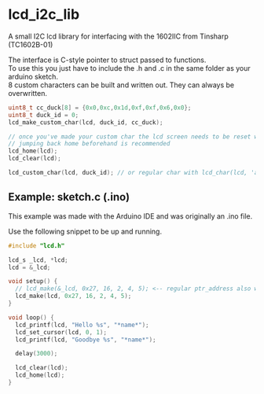 # lcd_i2c_lib
A small I2C lcd library for interfacing with the 1602IIC from Tinsharp (TC1602B-01)

The interface is C-style pointer to struct passed to functions.  
To use this you just have to include the .h and .c in the same folder as your arduino sketch.  
8 custom characters can be built and written out.
They can always be overwritten.
```c
uint8_t cc_duck[8] = {0x0,0xc,0x1d,0xf,0xf,0x6,0x0};
uint8_t duck_id = 0;
lcd_make_custom_char(lcd, duck_id, cc_duck);

// once you've made your custom char the lcd screen needs to be reset with lcd_clear
// jumping back home beforehand is recommended
lcd_home(lcd);
lcd_clear(lcd);

lcd_custom_char(lcd, duck_id); // or regular char with lcd_char(lcd, 'a');
```

## Example: sketch.c (.ino)  
This example was made with the Arduino IDE and was originally an .ino file.  

Use the following snippet to be up and running.  
```c 
#include "lcd.h"

lcd_s _lcd, *lcd;
lcd = &_lcd;

void setup() {
  // lcd_make(&_lcd, 0x27, 16, 2, 4, 5); <-- regular ptr_address also works
  lcd_make(lcd, 0x27, 16, 2, 4, 5);
}

void loop() {
  lcd_printf(lcd, "Hello %s", "*name*");
  lcd_set_cursor(lcd, 0, 1);
  lcd_printf(lcd, "Goodbye %s", "*name*");

  delay(3000);

  lcd_clear(lcd);
  lcd_home(lcd);
}
``` 
